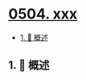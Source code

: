 # [0504. xxx](https://github.com/Tdahuyou/TNotes.leetcode/tree/main/notes/0504.%20xxx)

<!-- region:toc -->

- [1. 📝 概述](#1--概述)

<!-- endregion:toc -->

## 1. 📝 概述
